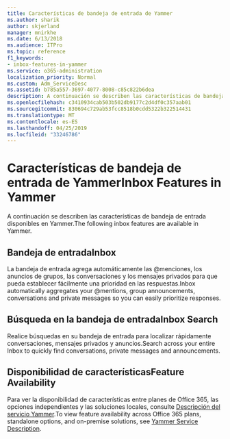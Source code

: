 ```yaml
---
title: Características de bandeja de entrada de Yammer
ms.author: sharik
author: skjerland
manager: mnirkhe
ms.date: 6/13/2018
ms.audience: ITPro
ms.topic: reference
f1_keywords:
- inbox-features-in-yammer
ms.service: o365-administration
localization_priority: Normal
ms.custom: Adm_ServiceDesc
ms.assetid: b785a557-3697-4077-8008-c85c822b6dea
description: A continuación se describen las características de bandeja de entrada disponibles en Yammer.
ms.openlocfilehash: c3410934cab503b502db9177c2d4df0c357aab01
ms.sourcegitcommit: 830694c729ab53fcc8518b0cdd5322b322514431
ms.translationtype: MT
ms.contentlocale: es-ES
ms.lasthandoff: 04/25/2019
ms.locfileid: "33246786"
---
```

# <a name="inbox-features-in-yammer"></a><span data-ttu-id="06b48-103">Características de bandeja de entrada de Yammer</span><span class="sxs-lookup"><span data-stu-id="06b48-103">Inbox Features in Yammer</span></span>

<span data-ttu-id="06b48-104">A continuación se describen las características de bandeja de entrada disponibles en Yammer.</span><span class="sxs-lookup"><span data-stu-id="06b48-104">The following inbox features are available in Yammer.</span></span>
  
## <a name="inbox"></a><span data-ttu-id="06b48-105">Bandeja de entrada</span><span class="sxs-lookup"><span data-stu-id="06b48-105">Inbox</span></span>
<span data-ttu-id="06b48-106"><a name="bkmk_Inbox"> </a></span><span class="sxs-lookup"><span data-stu-id="06b48-106"></span></span>

<span data-ttu-id="06b48-107">La bandeja de entrada agrega automáticamente las @menciones, los anuncios de grupos, las conversaciones y los mensajes privados para que pueda establecer fácilmente una prioridad en las respuestas.</span><span class="sxs-lookup"><span data-stu-id="06b48-107">Inbox automatically aggregates your @mentions, group announcements, conversations and private messages so you can easily prioritize responses.</span></span>
  
## <a name="inbox-search"></a><span data-ttu-id="06b48-108">Búsqueda en la bandeja de entrada</span><span class="sxs-lookup"><span data-stu-id="06b48-108">Inbox Search</span></span>
<span data-ttu-id="06b48-109"><a name="bkmk_InboxSearch"> </a></span><span class="sxs-lookup"><span data-stu-id="06b48-109"></span></span>

<span data-ttu-id="06b48-110">Realice búsquedas en su bandeja de entrada para localizar rápidamente conversaciones, mensajes privados y anuncios.</span><span class="sxs-lookup"><span data-stu-id="06b48-110">Search across your entire Inbox to quickly find conversations, private messages and announcements.</span></span>
  
## <a name="feature-availability"></a><span data-ttu-id="06b48-111">Disponibilidad de características</span><span class="sxs-lookup"><span data-stu-id="06b48-111">Feature Availability</span></span>
<span data-ttu-id="06b48-112"><a name="bkmk_InboxSearch"> </a></span><span class="sxs-lookup"><span data-stu-id="06b48-112"></span></span>

<span data-ttu-id="06b48-113">Para ver la disponibilidad de características entre planes de Office 365, las opciones independientes y las soluciones locales, consulte [Descripción del servicio Yammer](yammer-service-description.md).</span><span class="sxs-lookup"><span data-stu-id="06b48-113">To view feature availability across Office 365 plans, standalone options, and on-premise solutions, see [Yammer Service Description](yammer-service-description.md).</span></span>
  

